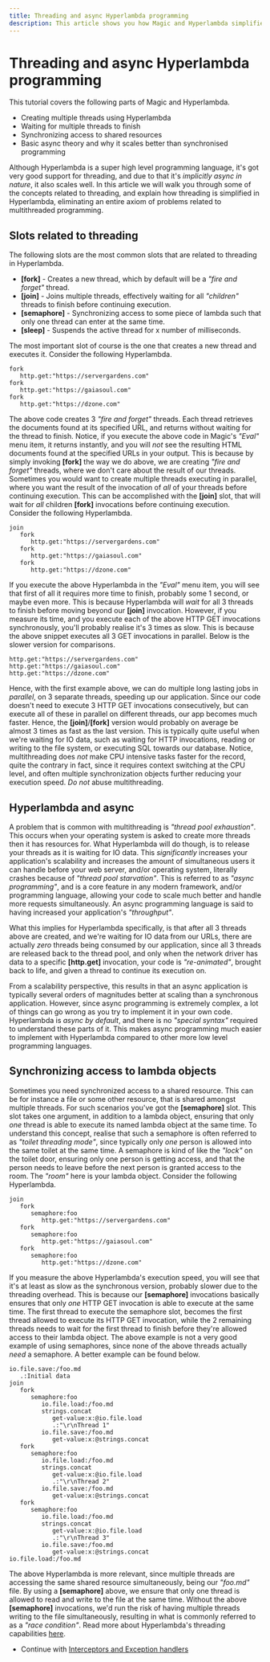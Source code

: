 ```yaml
---
title: Threading and async Hyperlambda programming
description: This article shows you how Magic and Hyperlambda simplifies everything related to multi threading, making everything extremely scalable out of the box, while eliminating complexity from your own code.
---
```


# Threading and async Hyperlambda programming

This tutorial covers the following parts of Magic and Hyperlambda.

* Creating multiple threads using Hyperlambda
* Waiting for multiple threads to finish
* Synchronizing access to shared resources
* Basic async theory and why it scales better than synchronised programming

Although Hyperlambda is a super high level programming language, it's got very good support for threading,
and due to that it's _implicitly async in nature_, it also scales well. In this article
we will walk you through some of the concepts related to threading, and explain how threading is simplified
in Hyperlambda, eliminating an entire axiom of problems related to multithreaded programming.

## Slots related to threading

The following slots are the most common slots that are related to threading in Hyperlambda.

* __[fork]__ - Creates a new thread, which by default will be a _"fire and forget"_ thread.
* __[join]__ - Joins multiple threads, effectively waiting for all _"children"_ threads to finish before continuing execution.
* __[semaphore]__ - Synchronizing access to some piece of lambda such that only one thread can enter at the same time.
* __[sleep]__ - Suspends the active thread for x number of milliseconds.

The most important slot of course is the one that creates a new thread and executes it. Consider the following Hyperlambda.

```
fork
   http.get:"https://servergardens.com"
fork
   http.get:"https://gaiasoul.com"
fork
   http.get:"https://dzone.com"
```

The above code creates 3 _"fire and forget"_ threads. Each thread retrieves the documents found
at its specified URL, and returns without waiting for the thread to finish. Notice, if you execute
the above code in Magic's _"Eval"_ menu item, it returns instantly, and you will _not_ see the resulting
HTML documents found at the specified URLs in your output. This is because by simply invoking **[fork]**
the way we do above, we are creating _"fire and forget"_ threads, where we don't care about the result of our threads.
Sometimes you would want to create multiple threads executing in parallel, where you want the result
of the invocation of _all_ of your threads before continuing execution. This can be accomplished with the **[join]**
slot, that will wait for _all_ children **[fork]** invocations before continuing execution. Consider the
following Hyperlambda.

```
join
   fork
      http.get:"https://servergardens.com"
   fork
      http.get:"https://gaiasoul.com"
   fork
      http.get:"https://dzone.com"
```

If you execute the above Hyperlambda in the _"Eval"_ menu item, you will see that first of all it requires
more time to finish, probably some 1 second, or maybe even more. This is because Hyperlambda will _wait_ for all 3 threads
to finish before moving beyond our **[join]** invocation. However, if you measure its time, and you execute each of the above HTTP GET
invocations synchronously, you'll probably realise it's 3 times as slow. This is because the above snippet executes
all 3 GET invocations in parallel. Below is the slower version for comparisons.

```
http.get:"https://servergardens.com"
http.get:"https://gaiasoul.com"
http.get:"https://dzone.com"
```

Hence, with the first example above, we can do multiple long lasting jobs in _parallel_, on 3 separate threads,
speeding up our application. Since our code doesn't need to execute 3 HTTP GET invocations consecutively,
but can execute all of these in parallel on different threads, our app becomes much faster. Hence,
the **[join]**/**[fork]** version would probably on average be almost 3 times as fast as the last version.
This is typically quite useful when we're waiting for IO data, such as waiting for HTTP invocations, reading
or writing to the file system, or executing SQL towards our database. Notice, multithreading does _not_
make CPU intensive tasks faster for the record, quite the contrary in fact, since it requires context switching at
the CPU level, and often multiple synchronization objects further reducing your execution speed. _Do not_ abuse
multithreading.

## Hyperlambda and async

A problem that is common with multithreading is _"thread pool exhaustion"_. This occurs
when your operating system is asked to create more threads then it has resources for.
What Hyperlambda will do though, is to release your threads as it is waiting for IO data.
This _significantly_ increases your application's scalability and increases the amount of simultaneous users it
can handle before your web server, and/or operating system, literally crashes because of _"thread pool starvation"_.
This is referred to as _"async programming"_, and is a core feature in any modern framework, and/or programming
language, allowing your code to scale much better and handle more requests simultaneously. An async
programming language is said to having increased your application's _"throughput"_.

What this implies for Hyperlambda specifically, is that after all 3 threads above are created, and we're
waiting for IO data from our URLs, there are actually _zero_ threads being consumed by our application,
since all 3 threads are released back to the thread pool, and only when the network driver
has data to a specific **[http.get]** invocation, your code is _"re-animated"_, brought back to life,
and given a thread to continue its execution on.

From a scalability perspective, this results in that an async application is typically several orders of
magnitudes better at scaling than a synchronous application. However, since async programming is extremely
complex, a lot of things can go wrong as you try to implement it in your own code. Hyperlambda
is _async by default_, and there is no _"special syntax"_ required to understand these parts of it.
This makes async programming much easier to implement with Hyperlambda compared to other more low level
programming languages.

## Synchronizing access to lambda objects

Sometimes you need synchronized access to a shared resource. This can be for instance a file or some
other resource, that is shared amongst multiple threads. For such scenarios you've got the **[semaphore]**
slot. This slot takes one argument, in addition to a lambda object, ensuring that only _one_
thread is able to execute its named lambda object at the same time. To understand this
concept, realise that such a semaphore is often referred to as _"toilet threading mode"_, since typically only _one_
person is allowed into the same toilet at the same time. A semaphore is kind of like the _"lock"_
on the toilet door, ensuring only one person is getting access, and that the person needs to leave
before the next person is granted access to the room. The _"room"_ here is your lambda object.
Consider the following Hyperlambda.

```
join
   fork
      semaphore:foo
         http.get:"https://servergardens.com"
   fork
      semaphore:foo
         http.get:"https://gaiasoul.com"
   fork
      semaphore:foo
         http.get:"https://dzone.com"
```

If you measure the above Hyperlambda's execution speed, you will see that it's at least as slow as the synchronous
version, probably slower due to the threading overhead. This is because our **[semaphore]** invocations
basically ensures that only _one_ HTTP GET invocation is able to execute at the same time. The
first thread to execute the semaphore slot, becomes the first thread allowed to execute its HTTP GET invocation,
while the 2 remaining threads needs to wait for the first thread to finish before they're allowed access to their
lambda object.
The above example is not a very good example of using semaphores, since none of the above threads actually _need_ a
semaphore. A better example can be found below.

```
io.file.save:/foo.md
   .:Initial data
join
   fork
      semaphore:foo
         io.file.load:/foo.md
         strings.concat
            get-value:x:@io.file.load
            .:"\r\nThread 1"
         io.file.save:/foo.md
            get-value:x:@strings.concat
   fork
      semaphore:foo
         io.file.load:/foo.md
         strings.concat
            get-value:x:@io.file.load
            .:"\r\nThread 2"
         io.file.save:/foo.md
            get-value:x:@strings.concat
   fork
      semaphore:foo
         io.file.load:/foo.md
         strings.concat
            get-value:x:@io.file.load
            .:"\r\nThread 3"
         io.file.save:/foo.md
            get-value:x:@strings.concat
io.file.load:/foo.md
```

The above Hyperlambda is more relevant, since multiple threads are accessing the same shared resource
simultaneously, being our _"foo.md"_ file. By using a **[semaphore]** above, we ensure
that only one thread is allowed to read and write to the file at the same time. Without the
above **[semaphore]** invocations, we'd run the risk of having multiple threads writing to the
file simultaneously, resulting in what is commonly referred to as a _"race condition"_.
Read more about Hyperlambda's threading capabilities [here](/documentation/magic.lambda/).

* Continue with [Interceptors and Exception handlers](/tutorials/super-dry/)
